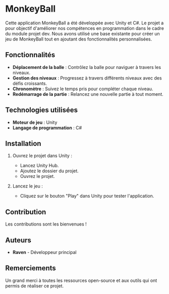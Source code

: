 # MonkeyBall

Cette application MonkeyBall a été développée avec Unity et C#. Le projet a pour objectif d'améliorer nos compétences en programmation dans le cadre du module projet dev. Nous avons utilisé une base existante pour créer un jeu de MonkeyBall tout en ajoutant des fonctionnalités personnalisées.

## Fonctionnalités

- **Déplacement de la balle** : Contrôlez la balle pour naviguer à travers les niveaux.
- **Gestion des niveaux** : Progressez à travers différents niveaux avec des défis croissants.
- **Chronomètre** : Suivez le temps pris pour compléter chaque niveau.
- **Redémarrage de la partie** : Relancez une nouvelle partie à tout moment.

## Technologies utilisées

- **Moteur de jeu** : Unity
- **Langage de programmation** : C#

## Installation

1. Ouvrez le projet dans Unity :
    - Lancez Unity Hub.
    - Ajoutez le dossier du projet.
    - Ouvrez le projet.

2. Lancez le jeu :
    - Cliquez sur le bouton "Play" dans Unity pour tester l'application.

## Contribution

Les contributions sont les bienvenues ! 

## Auteurs

- **Raven** - Développeur principal

## Remerciements

Un grand merci à toutes les ressources open-source et aux outils qui ont permis de réaliser ce projet.
